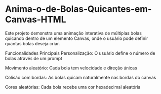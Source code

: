 # Anima-o-de-Bolas-Quicantes-em-Canvas-HTML
Este projeto demonstra uma animação interativa de múltiplas bolas quicando dentro de um elemento Canvas, onde o usuário pode definir quantas bolas deseja criar.

Funcionalidades Principais
Personalização: O usuário define o número de bolas através de um prompt

Movimento aleatório: Cada bola tem velocidade e direção únicas

Colisão com bordas: As bolas quicam naturalmente nas bordas do canvas

Cores aleatórias: Cada bola recebe uma cor hexadecimal aleatória

